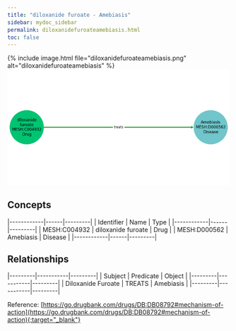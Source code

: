 ```yaml
---
title: "diloxanide furoate - Amebiasis"
sidebar: mydoc_sidebar
permalink: diloxanidefuroateamebiasis.html
toc: false 
---
```


{% include image.html file="diloxanidefuroateamebiasis.png" alt="diloxanidefuroateamebiasis" %}![Path Visualization](/images/diloxanidefuroateamebiasis.png)

## Concepts

|------------|------|---------|
| Identifier | Name | Type    |
|------------|------|---------|
| MESH:C004932 | diloxanide furoate | Drug |
| MESH:D000562 | Amebiasis | Disease |
|------------|------|---------|

## Relationships

|---------|-----------|---------|
| Subject | Predicate | Object  |
|---------|-----------|---------|
| Diloxanide Furoate | TREATS | Amebiasis |
|---------|-----------|---------|

Reference: [https://go.drugbank.com/drugs/DB:DB08792#mechanism-of-action](https://go.drugbank.com/drugs/DB:DB08792#mechanism-of-action){:target="_blank"}